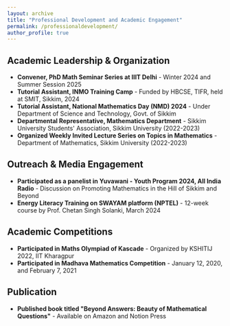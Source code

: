 ```yaml
---
layout: archive
title: "Professional Development and Academic Engagement"
permalink: /professionaldevelopment/
author_profile: true
---
```


## Academic Leadership & Organization

* **Convener, PhD Math Seminar Series at IIIT Delhi** - Winter 2024 and Summer Session 2025
* **Tutorial Assistant, INMO Training Camp** - Funded by HBCSE, TIFR, held at SMIT, Sikkim, 2024
* **Tutorial Assistant, National Mathematics Day (NMD) 2024** - Under Department of Science and Technology, Govt. of Sikkim
* **Departmental Representative, Mathematics Department** - Sikkim University Students' Association, Sikkim University (2022-2023)
* **Organized Weekly Invited Lecture Series on Topics in Mathematics** - Department of Mathematics, Sikkim University (2022-2023)

## Outreach & Media Engagement

* **Participated as a panelist in Yuvawani - Youth Program 2024, All India Radio** - Discussion on Promoting Mathematics in the Hill of Sikkim and Beyond
* **Energy Literacy Training on SWAYAM platform (NPTEL)** - 12-week course by Prof. Chetan Singh Solanki, March 2024

## Academic Competitions

* **Participated in Maths Olympiad of Kascade** - Organized by KSHITIJ 2022, IIT Kharagpur
* **Participated in Madhava Mathematics Competition** - January 12, 2020, and February 7, 2021

## Publication

* **Published book titled "Beyond Answers: Beauty of Mathematical Questions"** - Available on Amazon and Notion Press
